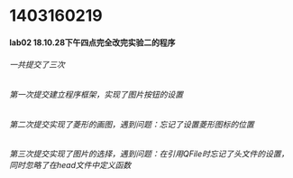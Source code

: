 # 1403160219
#### lab02  18.10.28下午四点完全改完实验二的程序
###### 一共提交了三次
###### 第一次提交建立程序框架，实现了图片按钮的设置
###### 第二次提交实现了菱形的画图，遇到问题：忘记了设置菱形图标的位置
###### 第三次提交实现了图片的选择，遇到问题：在引用QFile时忘记了头文件的设置，同时忽略了在head文件中定义函数